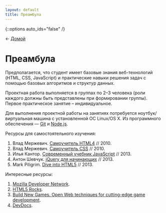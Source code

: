 ```yaml
---
layout: default
title: Преамбула
---
```


{::options auto_ids="false" /}

← [Домой](/)

# Преамбула

Предполагается, что студент имеет базовые знания веб-технологий (HTML, CSS, JavaScript) и практические навыки решения задач с помощью базовых алгоритмов и структур данных.

Проектная работа выполняется в группах по 2–3 человека (роли каждого должны быть представлены при формировании группы). Первое практическое занятие – индивидуальное.

Для выполнения проектной работы на занятиях потребуется ноутбук/виртуальная машина с установленной ОС Linux/OS X. Из программного обеспечения — [Git](http://git-scm.com) и [Node.js](http://nodejs.org).

Ресурсы для самостоятельного изучения:

1. Влад Мержевич. [Самоучитель HTML4](http://htmlbook.ru/samhtml) // 2010.
2. Влад Мержевич. [Самоучитель CSS](http://htmlbook.ru/samcss) // 2010.
3. Илья Кантор. [Современный учебник JavaScript](http://learn.javascript.ru) // 2013.
4. Антон Шевчук. [jQuery для начинающих](http://anton.shevchuk.name/jquery-book/) // 2013.
5. Mark Piligrim. [Dive into HTML5](http://diveintohtml5.info) // 2013.

Интересные ресурсы:

1. [Mozilla Developer Network](https://developer.mozilla.org/).
2. [HTML5 Rocks](http://www.html5rocks.com/).
3. [Build New Games. Open Web techniques for cutting-edge game development](http://buildnewgames.com).
4. [DevDocs](http://devdocs.io).
